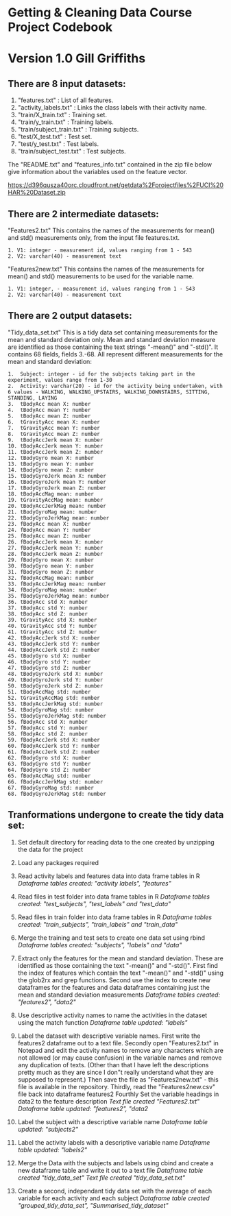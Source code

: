 # Getting & Cleaning Data Course Project Codebook
Version 1.0
Gill Griffiths
==================================================================

## There are 8 input datasets:

1. "features.txt" 		: List of all features.
2. "activity_labels.txt" 	: Links the class labels with their activity name.
3. "train/X_train.txt"		: Training set.
4. "train/y_train.txt" 		: Training labels.
5. "train/subject_train.txt" 	: Training subjects.
6. "test/X_test.txt"		: Test set.
7. "test/y_test.txt"		: Test labels.
8. "train/subject_test.txt" 	: Test subjects.

The "README.txt" and "features_info.txt" contained in the zip file below give information about the variables used on the feature vector.

https://d396qusza40orc.cloudfront.net/getdata%2Fprojectfiles%2FUCI%20HAR%20Dataset.zip 


## There are 2 intermediate datasets:

"Features2.txt"
This contains the names of the measurements for mean() and std() measurements only, from the input file features.txt.

	1. V1: integer - measurement id, values ranging from 1 - 543
	2. V2: varchar(40) - measurement text


"Features2new.txt"
This contains the names of the measurements for mean() and std() measurements to be used for the variable name.

	1. V1: integer, - measurement id, values ranging from 1 - 543
	2. V2: varchar(40) - measurement text


## There are 2 output datasets:

"Tidy_data_set.txt"
This is a tidy data set containing measurements for the mean and standard deviation only.
Mean and standard deviation measure are identified as those containing the text strings "-mean()" and "-std()". 
It contains 68 fields, fields 3.-68.  All represent different measurements for the mean and standard deviation:

	1.	Subject: integer - id for the subjects taking part in the experiment, values range from 1-30
	2.	Activity: varchar(20) - id for the activity being undertaken, with 6 values - WALKING, WALKING_UPSTAIRS, WALKING_DOWNSTAIRS, SITTING, STANDING, LAYING
	3.	tBodyAcc mean X: number
	4.	tBodyAcc mean Y: number
	5.	tBodyAcc mean Z: number
	6.	tGravityAcc mean X: number
	7.	tGravityAcc mean Y: number
	8.	tGravityAcc mean Z: number
	9.	tBodyAccJerk mean X: number
	10.	tBodyAccJerk mean Y: number
	11.	tBodyAccJerk mean Z: number
	12.	tBodyGyro mean X: number
	13.	tBodyGyro mean Y: number
	14.	tBodyGyro mean Z: number
	15.	tBodyGyroJerk mean X: number
	16.	tBodyGyroJerk mean Y: number
	17.	tBodyGyroJerk mean Z: number
	18.	tBodyAccMag mean: number
	19.	tGravityAccMag mean: number
	20.	tBodyAccJerkMag mean: number
	21.	tBodyGyroMag mean: number
	22.	tBodyGyroJerkMag mean: number
	23.	fBodyAcc mean X: number
	24.	fBodyAcc mean Y: number
	25.	fBodyAcc mean Z: number
	26.	fBodyAccJerk mean X: number
	27.	fBodyAccJerk mean Y: number
	28.	fBodyAccJerk mean Z: number
	29.	fBodyGyro mean X: number
	30.	fBodyGyro mean Y: number
	31.	fBodyGyro mean Z: number
	32.	fBodyAccMag mean: number
	33.	fBodyAccJerkMag mean: number
	34.	fBodyGyroMag mean: number
	35.	fBodyGyroJerkMag mean: number
	36.	tBodyAcc std X: number
	37.	tBodyAcc std Y: number
	38.	tBodyAcc std Z: number
	39.	tGravityAcc std X: number
	40.	tGravityAcc std Y: number
	41.	tGravityAcc std Z: number
	42.	tBodyAccJerk std X: number
	43.	tBodyAccJerk std Y: number
	44.	tBodyAccJerk std Z: number
	45.	tBodyGyro std X: number
	46.	tBodyGyro std Y: number
	47.	tBodyGyro std Z: number
	48.	tBodyGyroJerk std X: number
	49.	tBodyGyroJerk std Y: number
	50.	tBodyGyroJerk std Z: number
	51.	tBodyAccMag std: number
	52.	tGravityAccMag std: number
	53.	tBodyAccJerkMag std: number
	54.	tBodyGyroMag std: number
	55.	tBodyGyroJerkMag std: number
	56.	fBodyAcc std X: number
	57.	fBodyAcc std Y: number
	58.	fBodyAcc std Z: number
	59.	fBodyAccJerk std X: number
	60.	fBodyAccJerk std Y: number
	61.	fBodyAccJerk std Z: number
	62.	fBodyGyro std X: number
	63.	fBodyGyro std Y: number
	64.	fBodyGyro std Z: number
	65.	fBodyAccMag std: number
	66.	fBodyAccJerkMag std: number
	67.	fBodyGyroMag std: number
	68.	fBodyGyroJerkMag std: number


## Tranformations undergone to create the tidy data set:

1. Set default directory for reading data to the one created by unzipping the data for the project


2. Load any packages required


3. Read activity labels and features data into data frame tables in R
*Dataframe tables created: "activity labels", "features"*


4. Read files in test folder into data frame tables in R
*Dataframe tables created: "test_subjects", "test_labels" and "test_data"*


5. Read files in train folder into data frame tables in R
*Dataframe tables created: "train_subjects", "train_labels" and "train_data"*


6. Merge the training and test sets to create one data set using rbind
*Dataframe tables created: "subjects", "labels" and "data"*


7. Extract only the features for the mean and standard deviation. These are identified as those containing the text "-mean()" and "-std()". First find the index of features which contain the text "-mean()" and "-std()" using the glob2rx and grep functions. Second use the index to create new dataframes for the features and data dataframes containing just the mean and standard deviation measurements
*Dataframe tables created: "features2", "data2"*


8. Use descriptive activity names to name the activities in the dataset using the match function
*Dataframe table updated: "labels"*


9. Label the dataset with descriptive variable names. First write the features2 dataframe out to a text file. Secondly open "Features2.txt" in Notepad and edit the activity names to remove any characters which are not allowed (or may cause confusion) in the variable names and remove any duplication of texts. (Other than that I have left the descriptions pretty much as they are since I don"t really understand what they are supposed to represent.) Then save the file as "Features2new.txt" - this file is available in the repository. Thirdly, read the "Features2new.csv" file back into dataframe features2  Fourthly Set the variable headings in data2 to the feature description 
*Text file created "Features2.txt"* 
*Dataframe table updated: "features2", "data2*


10. Label the subject with a descriptive variable name
*Dataframe table updated: "subjects2"*


11. Label the activity labels with a descriptive variable name
*Dataframe table updated: "labels2"*


12. Merge the Data with the subjects and labels using cbind and create a new dataframe table and write it out to a text file
*Dataframe table created "tidy_data_set"*
*Text file created "tidy_data_set.txt"*


13. Create a second, independant tidy data set with the average of each variable for each activity and each subject
*Dataframe table created "grouped_tidy_data_set", "Summarised_tidy_dataset"*

